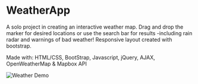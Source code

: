 # WeatherApp

A solo project in creating an interactive weather map. Drag and drop the marker for desired locations or use the search bar for results -including rain radar and warnings of bad weather! Responsive layout created with bootstrap.

Made with: HTML/CSS, BootStrap, Javascript, jQuery, AJAX, OpenWeatherMap & Mapbox API

![Weather Demo](img/recording.gif)

